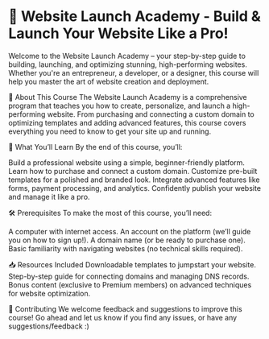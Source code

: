 # 🚀 Website Launch Academy - Build & Launch Your Website Like a Pro!
Welcome to the Website Launch Academy – your step-by-step guide to building, launching, and optimizing stunning, high-performing websites. Whether you're an entrepreneur, a developer, or a designer, this course will help you master the art of website creation and deployment.


📖 About This Course
The Website Launch Academy is a comprehensive program that teaches you how to create, personalize, and launch a high-performing website. From purchasing and connecting a custom domain to optimizing templates and adding advanced features, this course covers everything you need to know to get your site up and running.

🌟 What You’ll Learn
By the end of this course, you’ll:

Build a professional website using a simple, beginner-friendly platform.
Learn how to purchase and connect a custom domain.
Customize pre-built templates for a polished and branded look.
Integrate advanced features like forms, payment processing, and analytics.
Confidently publish your website and manage it like a pro.

🛠️ Prerequisites
To make the most of this course, you’ll need:

A computer with internet access.
An account on the platform (we’ll guide you on how to sign up!).
A domain name (or be ready to purchase one).
Basic familiarity with navigating websites (no technical skills required).

📥 Resources Included
Downloadable templates to jumpstart your website.
Step-by-step guide for connecting domains and managing DNS records.
Bonus content (exclusive to Premium members) on advanced techniques for website optimization.

🤝 Contributing
We welcome feedback and suggestions to improve this course! Go ahead and let us know if you find any issues, or have any suggestions/feedback :)
